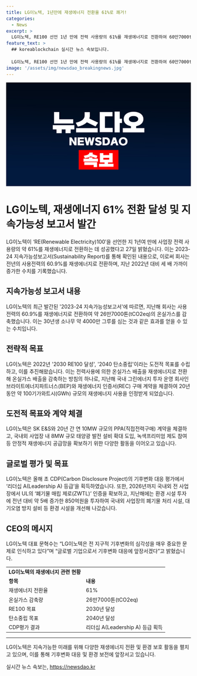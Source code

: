 ```yaml
---
title: LG이노텍, 1년만에 재생에너지 전환율 61%로 쾌거!
categories:
  - News
excerpt: >
  LG이노텍, RE100 선언 1년 만에 전력 사용량의 61%를 재생에너지로 전환하여 60만7000tCO2eq 감축, 4000만 그루 소나무와 동등한 효과. 2030 RE100 달성, 2040 탄소중립 목표 수립하며, 국내외 사업장에서 안정적 재생에너지 공급 확보에 힘쓰고 있음. CDP 기후변화 대응평가 리더십 A, UL 폐기물 매립 제로 인증 획득 등 환경 관리에도 주력. LG이노텍은 기후변화 대응을 적극 추진하며, 환경시설 투자도 크게 늘렸다.
feature_text: >
  ## koreablockchain 실시간 뉴스 속보입니다.

  LG이노텍, RE100 선언 1년 만에 전력 사용량의 61%를 재생에너지로 전환하여 60만7000tCO2eq 감축, 4000만 그루 소나무와 동등한 효과. 2030 RE100 달성, 2040 탄소중립 목표 수립하며, 국내외 사업장에서 안정적 재생에너지 공급 확보에 힘쓰고 있음. CDP 기후변화 대응평가 리더십 A, UL 폐기물 매립 제로 인증 획득 등 환경 관리에도 주력. LG이노텍은 기후변화 대응을 적극 추진하며, 환경시설 투자도 크게 늘렸다.
image: '/assets/img/newsdao_breakingnews.jpg'
---
```


<p><img src="/assets/img/newsdao_breakingnews.jpg" alt="koreablockchain 속보" /></p>

<h1>LG이노텍, 재생에너지 61% 전환 달성 및 지속가능성 보고서 발간</h1>

<p data-ke-size="size16">LG이노텍이 ‘RE(Renewable Electricity)100′을 선언한 지 1년여 만에 사업장 전력 사용량의 약 61%를 재생에너지로 전환하는 데 성공했다고 27일 밝혔습니다. 이는 2023-24 지속가능성보고서(Sustainability Report)를 통해 확인된 내용으로, 이로써 회사는 전년의 사용전력의 60.9%를 재생에너지로 전환하며, 지난 2022년 대비 세 배 가까이 증가한 수치를 기록했습니다.</p>

<h2 data-ke-size="size24"><b>지속가능성 보고서 내용</b></h2>

<p data-ke-size="size16">LG이노텍의 최근 발간된 '2023-24 지속가능성보고서'에 따르면, 지난해 회사는 사용전력의 60.9%를 재생에너지로 전환하여 약 26만7000톤(tCO2eq)의 온실가스를 감축했습니다. 이는 30년생 소나무 약 4000만 그루를 심는 것과 같은 효과를 얻을 수 있는 수치입니다.</p>

<h2 data-ke-size="size24"><b>전략적 목표</b></h2>

<p data-ke-size="size16">LG이노텍은 2022년 '2030 RE100 달성', '2040 탄소중립'이라는 도전적 목표를 수립하고, 이를 추진해왔습니다. 이는 전력사용에 의한 온실가스 배출을 재생에너지로 전환해 온실가스 배출을 감축하는 방침의 하나로, 지난해 국내 그린에너지 투자 운영 회사인 브라이트에너지파트너스(BEP)와 재생에너지 인증서(REC) 구매 계약을 체결하여 20년 동안 약 100기가와트시(GWh) 규모의 재생에너지 사용을 인정받게 되었습니다.</p>

<h2 data-ke-size="size24"><b>도전적 목표와 계약 체결</b></h2>

<p data-ke-size="size16">LG이노텍은 SK E&S와 20년 간 연 10MW 규모의 PPA(직접전력구매) 계약을 체결하고, 국내외 사업장 내 8MW 규모 태양광 발전 설비 확대 도입, 녹색프리미엄 제도 참여 등 안정적 재생에너지 공급망을 확보하기 위한 다양한 활동을 이어오고 있습니다.</p>

<h2 data-ke-size="size24"><b>글로벌 평가 및 목표</b></h2>

<p data-ke-size="size16">LG이노텍은 올해 초 CDP(Carbon Disclosure Project)의 기후변화 대응 평가에서 ‘리더십 A(Leadership A) 등급’을 획득하였습니다. 또한, 2026년까지 국내외 전 사업장에서 UL의 ‘폐기물 매립 제로(ZWTL)’ 인증을 확보하고, 지난해에는 환경 시설 투자에 전년 대비 약 5배 증가한 850억원을 투자하여 국내외 사업장의 폐기물 처리 시설, 대기오염 방지 설비 등 환경 시설을 개선해 나갔습니다.</p>

<h2 data-ke-size="size24"><b>CEO의 메시지</b></h2>

<p data-ke-size="size16">LG이노텍 대표 문혁수는 “LG이노텍은 전 지구적 기후변화의 심각성을 매우 중요한 문제로 인식하고 있다”며 “글로벌 기업으로서 기후변화 대응에 앞장서겠다”고 밝혔습니다.</p>

<table>
<tbody>
<tr>
<td style="text-align: center; height: 17px;"><b>LG이노텍의 재생에너지 관련 현황</b></td>
</tr>
<tr>
<td><b>항목</b></td>
<td><b>내용</b></td>
</tr>
<tr>
<td>재생에너지 전환율</td>
<td>61%</td>
</tr>
<tr>
<td>온실가스 감축량</td>
<td>26만7000톤(tCO2eq)</td>
</tr>
<tr>
<td>RE100 목표</td>
<td>2030년 달성</td>
</tr>
<tr>
<td>탄소중립 목표</td>
<td>2040년 달성</td>
</tr>
<tr>
<td>CDP평가 결과</td>
<td>리더십 A(Leadership A) 등급 획득</td>
</tr>
</tbody>
</table>

<hr>

<p data-ke-size="size16">LG이노텍은 지속가능한 미래를 위해 다양한 재생에너지 전환 및 환경 보호 활동을 펼치고 있으며, 이를 통해 기후변화 대응 및 환경 보전에 앞장서고 있습니다.</p>
실시간 뉴스 속보는, <a href="https://newsdao.kr" rel="dofollow">https://newsdao.kr</a>


